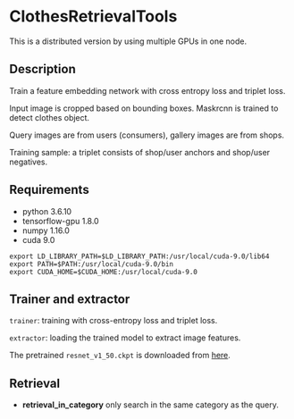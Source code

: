 # ClothesRetrievalTools

This is a distributed version by using multiple GPUs in one node.  

## Description

Train a feature embedding network with cross entropy loss and triplet loss.

Input image is cropped based on bounding boxes. Maskrcnn is trained to detect clothes object.

Query images are from users (consumers), gallery images are from shops.

Training sample: a triplet consists of shop/user anchors and shop/user negatives.

## Requirements

- python                    3.6.10
- tensorflow-gpu            1.8.0
- numpy                     1.16.0
- cuda                      9.0

```
export LD_LIBRARY_PATH=$LD_LIBRARY_PATH:/usr/local/cuda-9.0/lib64
export PATH=$PATH:/usr/local/cuda-9.0/bin
export CUDA_HOME=$CUDA_HOME:/usr/local/cuda-9.0
```

## Trainer and extractor

`trainer`: training with cross-entropy loss and triplet loss.

`extractor`: loading the trained model to extract image features.

The pretrained `resnet_v1_50.ckpt` is downloaded from [here](https://github.com/tensorflow/models/tree/master/research/slim#Pretrained).

## Retrieval

- **retrieval_in_category** only search in the same category as the query.